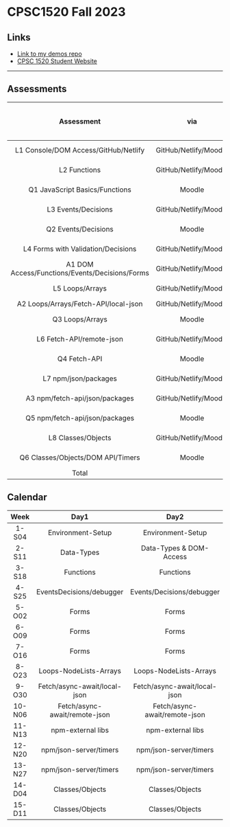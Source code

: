 # CPSC1520 Fall 2023

## Links

- [Link to my demos repo](https://github.com/RobbinLawJavaScript/javascript-demos.git)
- [CPSC 1520 Student Website](https://cpsc-1520.github.io/cpsc1520/)

---

## Assessments

|Assessment|via|Due 11:59 PM Friday|%|
|:-:|:-:|:-:|:-:|
|L1 Console/DOM Access/GitHub/Netlify|GitHub/Netlify/Moodle|Week 3|5
|L2 Functions|GitHub/Netlify/Moodle|Week 4|5
|Q1 JavaScript Basics/Functions|Moodle|Week 4|5
|L3 Events/Decisions|GitHub/Netlify/Moodle|Week 5|5
|Q2 Events/Decisions|Moodle|Week 5|5
|L4 Forms with Validation/Decisions|GitHub/Netlify/Moodle|Week 6|5
|A1 DOM Access/Functions/Events/Decisions/Forms|GitHub/Netlify/Moodle|Week 7|10
|L5 Loops/Arrays|GitHub/Netlify/Moodle|Week 8|5
|A2 Loops/Arrays/Fetch-API/local-json|GitHub/Netlify/Moodle|Week9|10
|Q3 Loops/Arrays|Moodle|Week 9|5
|L6 Fetch-API/remote-json|GitHub/Netlify/Moodle|Week 11|5
|Q4 Fetch-API|Moodle|Week 11|5
|L7 npm/json/packages|GitHub/Netlify/Moodle|Week 12|5
|A3 npm/fetch-api/json/packages|GitHub/Netlify/Moodle|Week 14|10
|Q5 npm/fetch-api/json/packages|Moodle|Week 14|5
|L8 Classes/Objects|GitHub/Netlify/Moodle|Week 15|5
|Q6 Classes/Objects/DOM API/Timers|Moodle|Week 15|5
|Total|||100|

## Calendar

|Week|Day1|Day2|Day3|Due|
|:-:|:-:|:-:|:-:|:-:|
|1-S04|Environment-Setup|Environment-Setup|Console-Variables|
|2-S11|Data-Types|Data-Types & DOM-Access|DOM-Access||
|3-S18|Functions|Functions|Functions|L1|
|4-S25|EventsDecisions/debugger|Events/Decisions/debugger|Events/Decisions/debugger|L2 Q1|
|5-O02|Forms|Forms|Forms|L3|
|6-O09|Forms|Forms|Forms|L4 Q2|
|7-O16|Forms|Forms|Forms|A1|
|8-O23|Loops-NodeLists-Arrays|Loops-NodeLists-Arrays|Loops-NodeLists-Arrays|L5|
|9-O30|Fetch/async-await/local-json|Fetch/async-await/local-json|Fetch/async-await/local-json|A2 Q3|
|10-N06|Fetch/async-await/remote-json|Fetch/async-await/remote-json|Fetch/async-await/remote-json||
|11-N13|npm-external libs|npm-external libs|npm-external libs|L6 Q4|
|12-N20|npm/json-server/timers|npm/json-server/timers|npm/json-server/timers|L7|
|13-N27|npm/json-server/timers|npm/json-server/timers|npm/json-server/timers||
|14-D04|Classes/Objects|Classes/Objects|Classes/Objects|A3 Q5|
|15-D11|Classes/Objects|Classes/Objects|Classes/Objects|L8 Q6|
